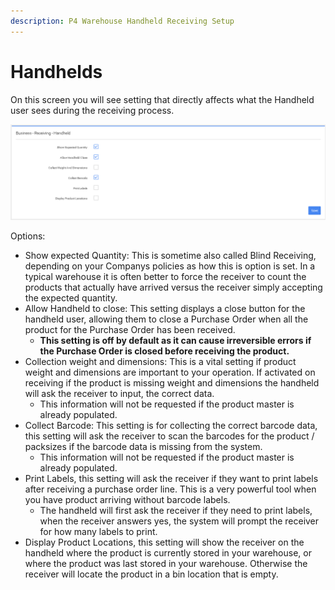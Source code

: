 ```yaml
---
description: P4 Warehouse Handheld Receiving Setup
---
```


# Handhelds

On this screen you will see setting that directly affects what the Handheld user sees during the receiving process.

![](<../../../.gitbook/assets/image (135).png>)

Options:

* Show expected Quantity: This is sometime also called Blind Receiving, depending on your Companys policies as how this is option is set. In a typical warehouse it is often better to force the receiver to count the products that actually have arrived versus the receiver simply accepting the expected quantity.
* Allow Handheld to close: This setting displays a close button for the handheld user, allowing them to close a Purchase Order when all the product for the Purchase Order has been received.&#x20;
  * **This setting is off by default as it can cause irreversible errors if the Purchase Order is closed before receiving the product.**&#x20;
* Collection weight and dimensions: This is a vital setting if product weight and dimensions are important to your operation. If activated on receiving if the product is missing weight and dimensions the handheld will ask the receiver to input, the correct data.
  * This information will not be requested if the product master is already populated.
* Collect Barcode: This setting is for collecting the correct barcode data, this setting will ask the receiver to scan the barcodes for the product / packsizes if the barcode data is missing from the system.
  * This information will not be requested if the product master is already populated.
* Print Labels, this setting will ask the receiver if they want to print labels after receiving a purchase order line. This is a very powerful tool when you have product arriving without barcode labels.
  * The handheld will first ask the receiver if they need to print labels, when the receiver answers yes, the system will prompt the receiver for how many labels to print.
* Display Product Locations, this setting will show the receiver on the handheld where the product is currently stored in your warehouse, or where the product was last stored in your warehouse. Otherwise the receiver will locate the product in a bin location that is empty.
